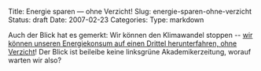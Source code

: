 Title: Energie sparen — ohne Verzicht!
Slug: energie-sparen-ohne-verzicht
Status: draft
Date: 2007-02-23
Categories:
Type: markdown

Auch der Blick hat es gemerkt: Wir können den Klimawandel stoppen -- [wir können unseren Energiekonsum auf einen Drittel herunterfahren, ohne Verzicht](http://www.blick.ch/news/schweiz/artikel56651)! Der Blick ist beileibe keine linksgrüne Akademikerzeitung, worauf warten wir also?
